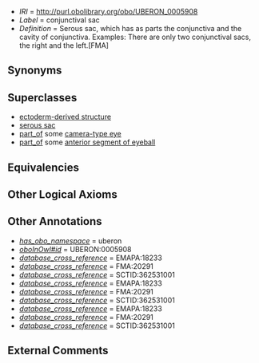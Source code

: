  * *IRI* = http://purl.obolibrary.org/obo/UBERON_0005908
 * *Label* = conjunctival sac
 * *Definition* = Serous sac, which has as parts the conjunctiva and the cavity of conjunctiva. Examples: There are only two conjunctival sacs, the right and the left.[FMA]

## Synonyms


## Superclasses

 * [ectoderm-derived structure](../../UBERON/21/UBERON_0004121.md)
 * [serous sac](../../UBERON/06/UBERON_0005906.md)
 * [part_of](../../BFO/50/BFO_0000050.md) some [camera-type eye](../../UBERON/19/UBERON_0000019.md)
 * [part_of](../../BFO/50/BFO_0000050.md) some [anterior segment of eyeball](../../UBERON/01/UBERON_0001801.md)

## Equivalencies


## Other Logical Axioms


## Other Annotations

 * *[has_obo_namespace](../../ce/oboInOwl#hasOBONamespace.md)* = uberon
 * *[oboInOwl#id](../../id/oboInOwl#id.md)* = UBERON:0005908
 * *[database_cross_reference](../../ef/oboInOwl#hasDbXref.md)* = EMAPA:18233
 * *[database_cross_reference](../../ef/oboInOwl#hasDbXref.md)* = FMA:20291
 * *[database_cross_reference](../../ef/oboInOwl#hasDbXref.md)* = SCTID:362531001
 * *[database_cross_reference](../../ef/oboInOwl#hasDbXref.md)* = EMAPA:18233
 * *[database_cross_reference](../../ef/oboInOwl#hasDbXref.md)* = FMA:20291
 * *[database_cross_reference](../../ef/oboInOwl#hasDbXref.md)* = SCTID:362531001
 * *[database_cross_reference](../../ef/oboInOwl#hasDbXref.md)* = EMAPA:18233
 * *[database_cross_reference](../../ef/oboInOwl#hasDbXref.md)* = FMA:20291
 * *[database_cross_reference](../../ef/oboInOwl#hasDbXref.md)* = SCTID:362531001

## External Comments

